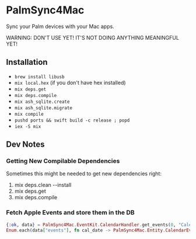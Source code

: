 # PalmSync4Mac

Sync your Palm devices with your Mac apps.

WARNING: DON'T USE YET! IT'S NOT DOING ANYTHING MEANINGFUL YET!

## Installation

- `brew install libusb`
- `mix local.hex` (if you don't have hex installed)
- `mix deps.get`
- `mix deps.compile`
- `mix ash_sqlite.create`
- `mix ash_sqlite.migrate`
- `mix compile`
- `pushd ports && swift build -c release ; popd`
- `iex -S mix`

## Dev Notes

### Getting New Compilable Dependencies

Sometimes this might be needed to get new dependencies right:

1. mix deps.clean --install
1. mix deps.get
1. mix deps.compile

### Fetch Apple Events and store them in the DB

```elixir
{:ok, data} = PalmSync4Mac.EventKit.CalendarHandler.get_events(0, "Calendar")
Enum.each(data["events"], fn cal_date -> PalmSync4Mac.Entity.CalendarEvent |> Ash.Changeset.for_create(:create_or_update, cal_date) |> Ash.create! end)
```
